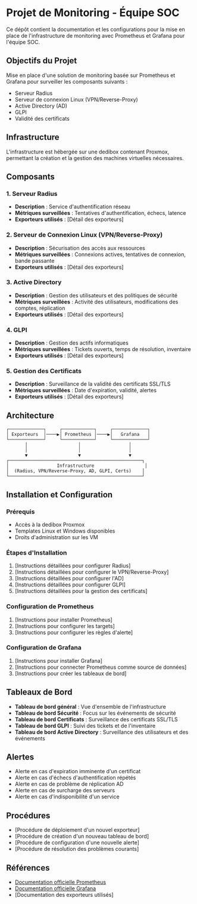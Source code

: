 # Projet de Monitoring - Équipe SOC

Ce dépôt contient la documentation et les configurations pour la mise en place de l'infrastructure de monitoring avec Prometheus et Grafana pour l'équipe SOC.

## Objectifs du Projet

Mise en place d'une solution de monitoring basée sur Prometheus et Grafana pour surveiller les composants suivants :
- Serveur Radius
- Serveur de connexion Linux (VPN/Reverse-Proxy)
- Active Directory (AD)
- GLPI
- Validité des certificats

## Infrastructure

L'infrastructure est hébergée sur une dedibox contenant Proxmox, permettant la création et la gestion des machines virtuelles nécessaires.

## Composants

### 1. Serveur Radius
- **Description** : Service d'authentification réseau
- **Métriques surveillées** : Tentatives d'authentification, échecs, latence
- **Exporteurs utilisés** : [Détail des exporteurs]

### 2. Serveur de Connexion Linux (VPN/Reverse-Proxy)
- **Description** : Sécurisation des accès aux ressources
- **Métriques surveillées** : Connexions actives, tentatives de connexion, bande passante
- **Exporteurs utilisés** : [Détail des exporteurs]

### 3. Active Directory
- **Description** : Gestion des utilisateurs et des politiques de sécurité
- **Métriques surveillées** : Activité des utilisateurs, modifications des comptes, réplication
- **Exporteurs utilisés** : [Détail des exporteurs]

### 4. GLPI
- **Description** : Gestion des actifs informatiques
- **Métriques surveillées** : Tickets ouverts, temps de résolution, inventaire
- **Exporteurs utilisés** : [Détail des exporteurs]

### 5. Gestion des Certificats
- **Description** : Surveillance de la validité des certificats SSL/TLS
- **Métriques surveillées** : Date d'expiration, validité, alertes
- **Exporteurs utilisés** : [Détail des exporteurs]

## Architecture

```
┌─────────────┐     ┌────────────┐     ┌─────────────┐
│ Exporteurs  │────▶│ Prometheus │────▶│   Grafana   │
└─────────────┘     └────────────┘     └─────────────┘
       │                   │                  │
       │                   │                  │
       ▼                   ▼                  ▼
┌──────────────────────────────────────────────────┐
│                  Infrastructure                   │
│  (Radius, VPN/Reverse-Proxy, AD, GLPI, Certs)    │
└──────────────────────────────────────────────────┘
```

## Installation et Configuration

### Prérequis
- Accès à la dedibox Proxmox
- Templates Linux et Windows disponibles
- Droits d'administration sur les VM

### Étapes d'Installation
1. [Instructions détaillées pour configurer Radius]
2. [Instructions détaillées pour configurer le VPN/Reverse-Proxy]
3. [Instructions détaillées pour configurer l'AD]
4. [Instructions détaillées pour configurer GLPI]
5. [Instructions détaillées pour la gestion des certificats]

### Configuration de Prometheus
1. [Instructions pour installer Prometheus]
2. [Instructions pour configurer les targets]
3. [Instructions pour configurer les règles d'alerte]

### Configuration de Grafana
1. [Instructions pour installer Grafana]
2. [Instructions pour connecter Prometheus comme source de données]
3. [Instructions pour créer les tableaux de bord]

## Tableaux de Bord

- **Tableau de bord général** : Vue d'ensemble de l'infrastructure
- **Tableau de bord Sécurité** : Focus sur les événements de sécurité
- **Tableau de bord Certificats** : Surveillance des certificats SSL/TLS
- **Tableau de bord GLPI** : Suivi des tickets et de l'inventaire
- **Tableau de bord Active Directory** : Surveillance des utilisateurs et des événements

## Alertes

- Alerte en cas d'expiration imminente d'un certificat
- Alerte en cas d'échecs d'authentification répétés
- Alerte en cas de problème de réplication AD
- Alerte en cas de surcharge des serveurs
- Alerte en cas d'indisponibilité d'un service

## Procédures

- [Procédure de déploiement d'un nouvel exporteur]
- [Procédure de création d'un nouveau tableau de bord]
- [Procédure de configuration d'une nouvelle alerte]
- [Procédure de résolution des problèmes courants]

## Références

- [Documentation officielle Prometheus](https://prometheus.io/docs/introduction/overview/)
- [Documentation officielle Grafana](https://grafana.com/docs/)
- [Documentation des exporteurs utilisés]
